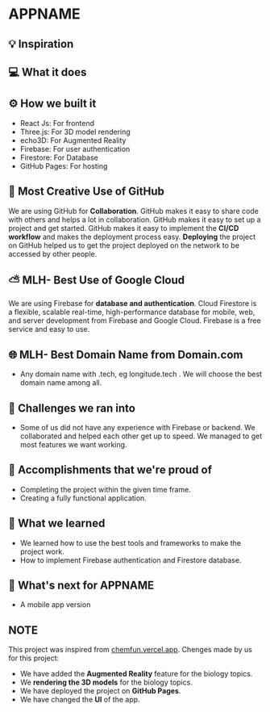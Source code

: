 # APPNAME

## 💡 Inspiration

## 💻 What it does

## ⚙️ How we built it

- React Js: For frontend
- Three.js: For 3D model rendering
- echo3D: For Augmented Reality
- Firebase: For user authentication
- Firestore: For Database
- GitHub Pages: For hosting

## 🤝 Most Creative Use of GitHub

We are using GitHub for **Collaboration**. GitHub makes it easy to share code with others and helps a lot in collaboration. GitHub makes it easy to set up a project and get started. GitHub makes it easy to implement the **CI/CD workflow** and makes the deployment process easy. **Deploying** the project on GitHub helped us to get the project deployed on the network to be accessed by other people.

## ⛅ MLH- Best Use of Google Cloud

We are using Firebase for **database and authentication**. Cloud Firestore is a flexible, scalable real-time, high-performance database for mobile, web, and server development from Firebase and Google Cloud. Firebase is a free service and easy to use.

## 🌐 MLH- Best Domain Name from Domain.com

- Any domain name with .tech, eg longitude.tech . We will choose the best domain name among all.

## 🧠 Challenges we ran into

- Some of us did not have any experience with Firebase or backend. We collaborated and helped each other get up to speed. We managed to get most features we want working.

## 🏅 Accomplishments that we're proud of

- Completing the project within the given time frame.
- Creating a fully functional application.

## 📖 What we learned

- We learned how to use the best tools and frameworks to make the project work.
- How to implement Firebase authentication and Firestore database.

## 🚀 What's next for APPNAME

- A mobile app version

## NOTE

This project was inspired from [chemfun.vercel.app](https://chemfun.vercel.app/). Chenges made by us for this project:

- We have added the **Augmented Reality** feature for the biology topics.
- We **rendering the 3D models** for the biology topics.
- We have deployed the project on **GitHub Pages**.
- We have changed the **UI** of the app.
